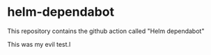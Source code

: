 # helm-dependabot
This repository contains the github action called "Helm dependabot"

This was my evil test.l
